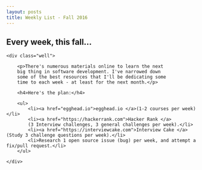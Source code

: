 ```yaml
---
layout: posts
title: Weekly List - Fall 2016
---
```


<article class="home-article">
    <h1>Every week, this fall...</h1>

    <div class="well">  

        <p>There's numerous materials online to learn the next
        big thing in software development. I've narrowed down
        some of the best resources that I'll be dedicating some
        time to each week - at least for the next month.</p> 

        <h4>Here's the plan:</h4>

        <ul>
            <li><a href="egghead.io">egghead.io </a>(1-2 courses per week)</li>
            <li><a href="https://hackerrank.com">Hacker Rank </a>
            (3 Interview challenges, 3 general challenges per week).</li>
            <li><a href="https://interviewcake.com">Interview Cake </a>(Study 3 challenge questions per week).</li>
            <li>Research 1 open source issue (bug) per week, and attempt a fix/pull request.</li>
        </ul>

    </div>
</article>